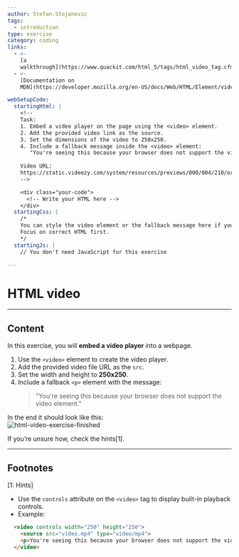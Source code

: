 ```yaml
---
author: Stefan-Stojanovic
tags:
  - introduction
type: exercise
category: coding
links:
  - >-
    [a
    walkthrough](https://www.quackit.com/html_5/tags/html_video_tag.cfm){website}
  - >-
    [Documentation on
    MDN](https://developer.mozilla.org/en-US/docs/Web/HTML/Element/video){documentation}

webSetupCode:
  startingHtml: |
    <!-- 
    Task:
    1. Embed a video player on the page using the <video> element.
    2. Add the provided video link as the source.
    3. Set the dimensions of the video to 250x250.
    4. Include a fallback message inside the <video> element:
       "You're seeing this because your browser does not support the video element."
    
    Video URL:
    https://static.videezy.com/system/resources/previews/000/004/210/original/4.mp4
    -->

    <div class="your-code">
      <!-- Write your HTML here -->
    </div>
  startingCss: |
    /* 
    You can style the video element or the fallback message here if you'd like.
    Focus on correct HTML first.
    */
  startingJs: |
    // You don't need JavaScript for this exercise

---
```


# HTML video

---

## Content

In this exercise, you will **embed a video player** into a webpage.  

1. Use the `<video>` element to create the video player.  
2. Add the provided video file URL as the `src`.  
3. Set the width and height to **250x250**.  
4. Include a fallback `<p>` element with the message:  
   > "You're seeing this because your browser does not support the video element."  

In the end it should look like this:  
![html-video-exercise-finished](https://img.enkipro.com/f23caa307690c64d47148aba69f54cc0.png)

If you’re unsure how, check the hints[1].  

---

## Footnotes

[1: Hints]
- Use the `controls` attribute on the `<video>` tag to display built-in playback controls.  
- Example:  
```html
  <video controls width="250" height="250">
    <source src="video.mp4" type="video/mp4">
    <p>You're seeing this because your browser does not support the video element.</p>
  </video>
```